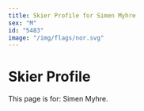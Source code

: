 ```yaml
---
title: Skier Profile for Simen Myhre
sex: "M"
id: "5483"
image: "/img/flags/nor.svg" 
---
```


# Skier Profile

This page is for: Simen Myhre.
    
